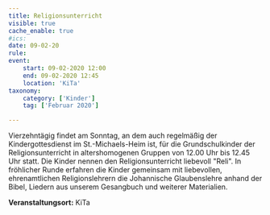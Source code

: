 ```yaml
---
title: Religionsunterricht
visible: true
cache_enable: true
#ics: 
date: 09-02-20
rule: 
event:
	start: 09-02-2020 12:00
	end: 09-02-2020 12:45
	location: 'KiTa'
taxonomy:
	category: ['Kinder']
	tag: ['Februar 2020']

---
```

Vierzehntägig findet am Sonntag, an dem auch regelmäßig der Kindergottesdienst im St.-Michaels-Heim ist, für die Grundschulkinder der Religionsunterricht in altershomogenen Gruppen von 12.00 Uhr bis 12.45 Uhr statt. Die Kinder nennen den Religionsunterricht liebevoll "Reli". In fröhlicher Runde erfahren die Kinder gemeinsam mit liebevollen, ehrenamtlichen Religionslehrern die Johannische Glaubenslehre anhand der Bibel, Liedern aus unserem Gesangbuch und weiterer Materialien.



**Veranstaltungsort:** KiTa

